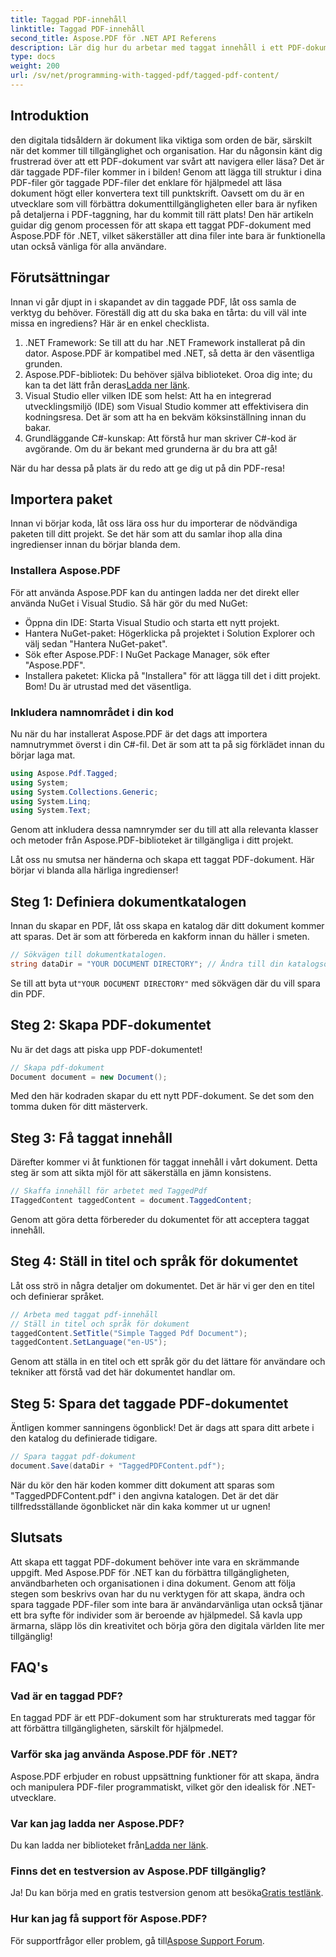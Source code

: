 ```yaml
---
title: Taggad PDF-innehåll
linktitle: Taggad PDF-innehåll
second_title: Aspose.PDF för .NET API Referens
description: Lär dig hur du arbetar med taggat innehåll i ett PDF-dokument med Aspose.PDF för .NET. En steg-för-steg-guide för att använda taggar.
type: docs
weight: 200
url: /sv/net/programming-with-tagged-pdf/tagged-pdf-content/
---
```

## Introduktion

den digitala tidsåldern är dokument lika viktiga som orden de bär, särskilt när det kommer till tillgänglighet och organisation. Har du någonsin känt dig frustrerad över att ett PDF-dokument var svårt att navigera eller läsa? Det är där taggade PDF-filer kommer in i bilden! Genom att lägga till struktur i dina PDF-filer gör taggade PDF-filer det enklare för hjälpmedel att läsa dokument högt eller konvertera text till punktskrift. Oavsett om du är en utvecklare som vill förbättra dokumenttillgängligheten eller bara är nyfiken på detaljerna i PDF-taggning, har du kommit till rätt plats! Den här artikeln guidar dig genom processen för att skapa ett taggat PDF-dokument med Aspose.PDF för .NET, vilket säkerställer att dina filer inte bara är funktionella utan också vänliga för alla användare.

## Förutsättningar

Innan vi går djupt in i skapandet av din taggade PDF, låt oss samla de verktyg du behöver. Föreställ dig att du ska baka en tårta: du vill väl inte missa en ingrediens? Här är en enkel checklista.

1. .NET Framework: Se till att du har .NET Framework installerat på din dator. Aspose.PDF är kompatibel med .NET, så detta är den väsentliga grunden.
2.  Aspose.PDF-bibliotek: Du behöver själva biblioteket. Oroa dig inte; du kan ta det lätt från deras[Ladda ner länk](https://releases.aspose.com/pdf/net/).
3. Visual Studio eller vilken IDE som helst: Att ha en integrerad utvecklingsmiljö (IDE) som Visual Studio kommer att effektivisera din kodningsresa. Det är som att ha en bekväm köksinställning innan du bakar.
4. Grundläggande C#-kunskap: Att förstå hur man skriver C#-kod är avgörande. Om du är bekant med grunderna är du bra att gå!

När du har dessa på plats är du redo att ge dig ut på din PDF-resa!

## Importera paket

Innan vi börjar koda, låt oss lära oss hur du importerar de nödvändiga paketen till ditt projekt. Se det här som att du samlar ihop alla dina ingredienser innan du börjar blanda dem.

### Installera Aspose.PDF

För att använda Aspose.PDF kan du antingen ladda ner det direkt eller använda NuGet i Visual Studio. Så här gör du med NuGet:

- Öppna din IDE: Starta Visual Studio och starta ett nytt projekt.
- Hantera NuGet-paket: Högerklicka på projektet i Solution Explorer och välj sedan "Hantera NuGet-paket".
- Sök efter Aspose.PDF: I NuGet Package Manager, sök efter "Aspose.PDF".
- Installera paketet: Klicka på "Installera" för att lägga till det i ditt projekt. Bom! Du är utrustad med det väsentliga.

### Inkludera namnområdet i din kod

Nu när du har installerat Aspose.PDF är det dags att importera namnutrymmet överst i din C#-fil. Det är som att ta på sig förklädet innan du börjar laga mat.

```csharp
using Aspose.Pdf.Tagged;
using System;
using System.Collections.Generic;
using System.Linq;
using System.Text;
```

Genom att inkludera dessa namnrymder ser du till att alla relevanta klasser och metoder från Aspose.PDF-biblioteket är tillgängliga i ditt projekt.

Låt oss nu smutsa ner händerna och skapa ett taggat PDF-dokument. Här börjar vi blanda alla härliga ingredienser!

## Steg 1: Definiera dokumentkatalogen

Innan du skapar en PDF, låt oss skapa en katalog där ditt dokument kommer att sparas. Det är som att förbereda en kakform innan du häller i smeten.

```csharp
// Sökvägen till dokumentkatalogen.
string dataDir = "YOUR DOCUMENT DIRECTORY"; // Ändra till din katalogsökväg
```

 Se till att byta ut`"YOUR DOCUMENT DIRECTORY"` med sökvägen där du vill spara din PDF. 

## Steg 2: Skapa PDF-dokumentet

Nu är det dags att piska upp PDF-dokumentet! 

```csharp
// Skapa pdf-dokument
Document document = new Document();
```

Med den här kodraden skapar du ett nytt PDF-dokument. Se det som den tomma duken för ditt mästerverk.

## Steg 3: Få taggat innehåll

Därefter kommer vi åt funktionen för taggat innehåll i vårt dokument. Detta steg är som att sikta mjöl för att säkerställa en jämn konsistens.

```csharp
// Skaffa innehåll för arbetet med TaggedPdf
ITaggedContent taggedContent = document.TaggedContent;
```

Genom att göra detta förbereder du dokumentet för att acceptera taggat innehåll.

## Steg 4: Ställ in titel och språk för dokumentet

Låt oss strö in några detaljer om dokumentet. Det är här vi ger den en titel och definierar språket. 

```csharp
// Arbeta med taggat pdf-innehåll
// Ställ in titel och språk för dokument
taggedContent.SetTitle("Simple Tagged Pdf Document");
taggedContent.SetLanguage("en-US");
```

Genom att ställa in en titel och ett språk gör du det lättare för användare och tekniker att förstå vad det här dokumentet handlar om.

## Steg 5: Spara det taggade PDF-dokumentet

Äntligen kommer sanningens ögonblick! Det är dags att spara ditt arbete i den katalog du definierade tidigare.

```csharp
// Spara taggat pdf-dokument
document.Save(dataDir + "TaggedPDFContent.pdf");
```

När du kör den här koden kommer ditt dokument att sparas som "TaggedPDFContent.pdf" i den angivna katalogen. Det är det där tillfredsställande ögonblicket när din kaka kommer ut ur ugnen!

## Slutsats

Att skapa ett taggat PDF-dokument behöver inte vara en skrämmande uppgift. Med Aspose.PDF för .NET kan du förbättra tillgängligheten, användbarheten och organisationen i dina dokument. Genom att följa stegen som beskrivs ovan har du nu verktygen för att skapa, ändra och spara taggade PDF-filer som inte bara är användarvänliga utan också tjänar ett bra syfte för individer som är beroende av hjälpmedel. Så kavla upp ärmarna, släpp lös din kreativitet och börja göra den digitala världen lite mer tillgänglig!

## FAQ's

### Vad är en taggad PDF?
En taggad PDF är ett PDF-dokument som har strukturerats med taggar för att förbättra tillgängligheten, särskilt för hjälpmedel.

### Varför ska jag använda Aspose.PDF för .NET?
Aspose.PDF erbjuder en robust uppsättning funktioner för att skapa, ändra och manipulera PDF-filer programmatiskt, vilket gör den idealisk för .NET-utvecklare.

### Var kan jag ladda ner Aspose.PDF?
 Du kan ladda ner biblioteket från[Ladda ner länk](https://releases.aspose.com/pdf/net/).

### Finns det en testversion av Aspose.PDF tillgänglig?
 Ja! Du kan börja med en gratis testversion genom att besöka[Gratis testlänk](https://releases.aspose.com/).

### Hur kan jag få support för Aspose.PDF?
 För supportfrågor eller problem, gå till[Aspose Support Forum](https://forum.aspose.com/c/pdf/10).